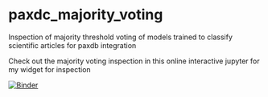 # paxdc_majority_voting
Inspection of majority threshold voting of models trained to classify scientific articles for paxdb integration

Check out the majority voting inspection in this online interactive jupyter for my widget for inspection

[![Binder](https://mybinder.org/badge_logo.svg)]([https://mybinder.org/v2/gh/yourusername/your-repo-name/HEAD?urlpath=voila/render/widget_dashboard.ipynb](https://hub.gesis.mybinder.org/user/jrudyray-paxdb_majority_voting-qbc0egsb/doc/tree/majority_threshold_voting_on_all_MS_data.ipynb))
